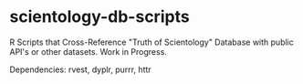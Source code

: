 # scientology-db-scripts
R Scripts that Cross-Reference "Truth of Scientology" Database with public API's or other datasets. Work in Progress.

Dependencies: rvest, dyplr, purrr, httr
